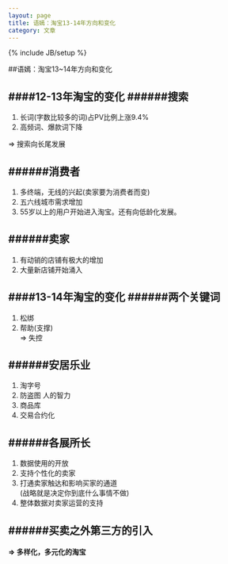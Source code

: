 ```yaml
---
layout: page
title: 语嫣：淘宝13-14年方向和变化
category: 文章
---
```

{% include JB/setup %}

##语嫣：淘宝13~14年方向和变化

####12-13年淘宝的变化
######搜索
-
1. 长词(字数比较多的词)占PV比例上涨9.4%
2. 高频词、爆款词下降  

 => 搜索向长尾发展

######消费者
-
1. 多终端，无线的兴起(卖家要为消费者而变)
2. 五六线城市需求增加
3. 55岁以上的用户开始进入淘宝。还有向低龄化发展。

######卖家
-
1. 有动销的店铺有极大的增加
2. 大量新店铺开始涌入

####13-14年淘宝的变化
######两个关键词
-
1. 松绑
2. 帮助(支撑)   
 => 失控

######安居乐业
-
1. 淘字号
2. 防盗图 人的智力
3. 商品库
4. 交易合约化

######各展所长
-
1. 数据使用的开放
2. 支持个性化的卖家
3. 打通卖家触达和影响买家的通道  
   (战略就是决定你到底什么事情不做)
4. 整体数据对卖家运营的支持  

######买卖之外第三方的引入
-

#### => 多样化，多元化的淘宝





